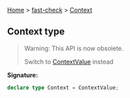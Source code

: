 [Home](/) &gt; [fast-check](../fast-check.md) &gt; [Context](Context.md)

## Context type

> Warning: This API is now obsolete.
> 
> Switch to [ContextValue](ContextValue.md) instead
> 

<b>Signature:</b>

```typescript
declare type Context = ContextValue;
```
